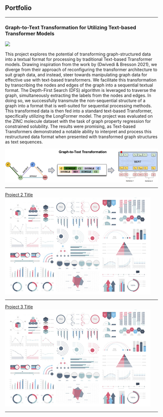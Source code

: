## Portfolio

---

### Graph-to-Text Transformation for Utilizing Text-based Transformer Models
[![](https://img.shields.io/badge/GitHub-View%20on%20GitHub-blue
)](https://github.com/barel-guy/Graph-to-Text)

This project explores the potential of transforming graph-structured data into a textual format for processing by traditional Text-based Transformer models. Drawing inspiration from the work by (Dwivedi & Bresson 2021), we diverge from their approach of reconfiguring the transformer architecture to suit graph data, and instead, steer towards manipulating graph data for effective use with text-based transformers. We facilitate this transformation by transcribing the nodes and edges of the graph into a sequential textual format. The Depth-First Search (DFS) algorithm is leveraged to traverse the graph, simultaneously extracting the labels from the nodes and edges. In doing so, we successfully transmute the non-sequential structure of a graph into a format that is well-suited for sequential processing methods. This transformed data is then fed into a standard text-based Transformer, specifically utilizing the LongFormer model. The project was evaluated on the ZINC molecule dataset with the task of graph property regression for constrained solubility. The results were promising, as Text-based Transformers demonstrated a notable ability to interpret and process this restructured data format when presented with transformed graph structures as text sequences.

<img src="images/figure1.png?raw=true"/>



---
[Project 2 Title](/pdf/sample_presentation.pdf)
<img src="images/dummy_thumbnail.jpg?raw=true"/>

---
[Project 3 Title](http://example.com/)
<img src="images/dummy_thumbnail.jpg?raw=true"/>

---

